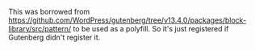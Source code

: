 This was borrowed from https://github.com/WordPress/gutenberg/tree/v13.4.0/packages/block-library/src/pattern/
to be used as a polyfill. So it's just registered if Gutenberg didn't register it.
